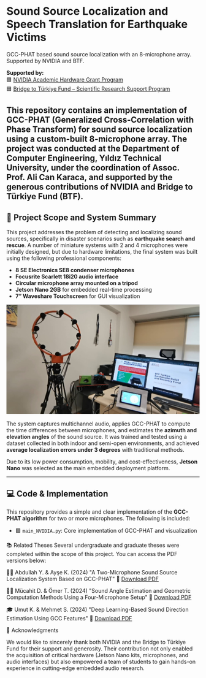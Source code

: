 # Sound Source Localization and Speech Translation for Earthquake Victims
GCC-PHAT based sound source localization with an 8-microphone array. Supported by NVIDIA and BTF.

**Supported by:**  
🟩 [NVIDIA Academic Hardware Grant Program](https://developer.nvidia.com/academic-hardware)  
🟦 [Bridge to Türkiye Fund – Scientific Research Support Program](https://bridgetoturkiye.org/)

This repository contains an implementation of **GCC-PHAT (Generalized Cross-Correlation with Phase Transform)** for **sound source localization** using a custom-built 8-microphone array. The project was conducted at the Department of Computer Engineering, Yıldız Technical University, under the coordination of **Assoc. Prof. Ali Can Karaca**, and supported by the generous contributions of **NVIDIA** and **Bridge to Türkiye Fund (BTF)**.
---

## 🔧 Project Scope and System Summary

This project addresses the problem of detecting and localizing sound sources, specifically in disaster scenarios such as **earthquake search and rescue**. A number of miniature systems with 2 and 4 microphones were initially designed, but due to hardware limitations, the final system was built using the following professional components:

- **8 SE Electronics SE8 condenser microphones**  
- **Focusrite Scarlett 18i20 audio interface**  
- **Circular microphone array mounted on a tripod**  
- **Jetson Nano 2GB** for embedded real-time processing  
- **7” Waveshare Touchscreen** for GUI visualization

![System Overview](/photos/4.jpg)

The system captures multichannel audio, applies GCC-PHAT to compute the time differences between microphones, and estimates the **azimuth and elevation angles** of the sound source. It was trained and tested using a dataset collected in both indoor and semi-open environments, and achieved **average localization errors under 3 degrees** with traditional methods.

Due to its low power consumption, mobility, and cost-effectiveness, **Jetson Nano** was selected as the main embedded deployment platform.

---

## 💻 Code & Implementation

This repository provides a simple and clear implementation of the **GCC-PHAT algorithm** for two or more microphones. The following is included:

- 🟩 `main_NVIDIA.py`: Core implementation of GCC-PHAT and visualization


📚 Related Theses
Several undergraduate and graduate theses were completed within the scope of this project. You can access the PDF versions below:

🧑‍🎓 Abdullah Y. & Ayşe K. (2024)
"A Two-Microphone Sound Source Localization System Based on GCC-PHAT"
📄 [Download PDF](/theses/2.pdf)

🧑‍🎓 Mücahit D. & Ömer T. (2024)
"Sound Angle Estimation and Geometric Computation Methods Using a Four-Microphone Setup"
📄 [Download PDF](/theses/3.pdf)

🎓 Umut K. & Mehmet S. (2024)
"Deep Learning-Based Sound Direction Estimation Using GCC Features"
📄 [Download PDF](/theses/1.pdf)

🙏 Acknowledgments

We would like to sincerely thank both NVIDIA and the Bridge to Türkiye Fund for their support and generosity. Their contribution not only enabled the acquisition of critical hardware (Jetson Nano kits, microphones, and audio interfaces) but also empowered a team of students to gain hands-on experience in cutting-edge embedded audio research.
